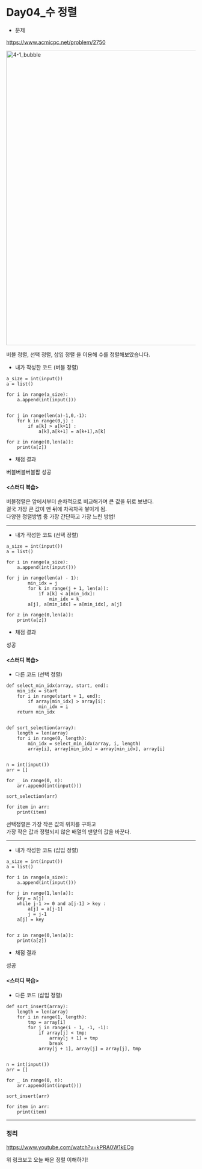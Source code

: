# **Day04_수 정렬**

* 문제

https://www.acmicpc.net/problem/2750

<img width="782" alt="4-1_bubble" src="https://user-images.githubusercontent.com/29175001/51178492-0f60a180-1906-11e9-8f93-a519ce23721d.png">


버블 정렬, 선택 정렬, 삽입 정렬 을 이용해 수를 정렬해보았습니다.



* 내가 작성한 코드 (버블 정렬)
```Python3
a_size = int(input())
a = list()

for i in range(a_size):
    a.append(int(input()))
    

for j in range(len(a)-1,0,-1):
	for k in range(0,j) :
		if a[k] > a[k+1] :
			a[k],a[k+1] = a[k+1],a[k] 
    
for z in range(0,len(a)):
    print(a[z])
```


* 채점 결과

버블버블버블팝 성공  
  
  

#### __<스터디 복습>__  
버블정렬은 앞에서부터 순차적으로 비교해가며 큰 값을 뒤로 보낸다.  
결국 가장 큰 값이 맨 뒤에 차곡차곡 쌓이게 됨.  
다양한 정렬방법 중 가장 간단하고 가장 느린 방법!  

---

* 내가 작성한 코드 (선택 정렬)
```Python3
a_size = int(input())
a = list()

for i in range(a_size):
    a.append(int(input()))
    
for j in range(len(a) - 1):
        min_idx = j
        for k in range(j + 1, len(a)):
            if a[k] < a[min_idx]:
                min_idx = k
        a[j], a[min_idx] = a[min_idx], a[j]
    
for z in range(0,len(a)):
    print(a[z])
```


* 채점 결과

성공  


#### __<스터디 복습>__  


* 다른 코드 (선택 정렬)
```Python3
def select_min_idx(array, start, end):
    min_idx = start
    for i in range(start + 1, end):
        if array[min_idx] > array[i]:
            min_idx = i
    return min_idx


def sort_selection(array):
    length = len(array)
    for i in range(0, length):
        min_idx = select_min_idx(array, i, length)
        array[i], array[min_idx] = array[min_idx], array[i]


n = int(input())
arr = []

for _ in range(0, n):
    arr.append(int(input()))

sort_selection(arr)

for item in arr:
    print(item)
```
  
선택정렬은 가장 작은 값의 위치를 구하고  
가장 작은 값과 정렬되지 않은 배열의 맨앞의 값을 바꾼다.
  
  
---

* 내가 작성한 코드 (삽입 정렬)
```Python3
a_size = int(input())
a = list()

for i in range(a_size):
    a.append(int(input()))
    
for j in range(1,len(a)):
	key = a[j]
	while j-1 >= 0 and a[j-1] > key :
		a[j] = a[j-1]
		j = j-1
	a[j] = key
	
    
for z in range(0,len(a)):
    print(a[z])
```


* 채점 결과

성공  

#### __<스터디 복습>__  


* 다른 코드 (삽입 정렬)
```Python3
def sort_insert(array):
    length = len(array)
    for i in range(1, length):
        tmp = array[i]
        for j in range(i - 1, -1, -1):
            if array[j] < tmp:
                array[j + 1] = tmp
                break
            array[j + 1], array[j] = array[j], tmp


n = int(input())
arr = []

for _ in range(0, n):
    arr.append(int(input()))

sort_insert(arr)

for item in arr:
    print(item)
```

---
### __정리__  
  
https://www.youtube.com/watch?v=kPRA0W1kECg

위 링크보고 오늘 배운 정렬 이해하기!  
  
  
